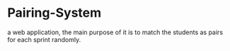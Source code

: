 # Pairing-System
a web application, the main purpose of it is to match the students as pairs for each sprint randomly.
